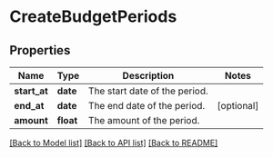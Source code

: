 # CreateBudgetPeriods

## Properties
Name | Type | Description | Notes
------------ | ------------- | ------------- | -------------
**start_at** | **date** | The start date of the period. | 
**end_at** | **date** | The end date of the period. | [optional] 
**amount** | **float** | The amount of the period. | 

[[Back to Model list]](../README.md#documentation-for-models) [[Back to API list]](../README.md#documentation-for-api-endpoints) [[Back to README]](../README.md)


